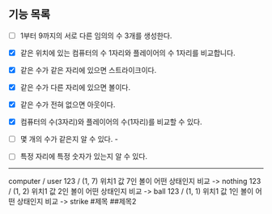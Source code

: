 ## 기능 목록
- [ ]  1부터 9까지의 서로 다른 임의의 수 3개를 생성한다. 

- [x] 같은 위치에 있는 컴퓨터의 수 1자리와 플레이어의 수 1자리를 비교합니다.
- [x] 같은 수가 같은 자리에 있으면 스트라이크이다.
- [x] 같은 수가 다른 자리에 있으면 볼이다.
- [x] 같은 수가 전혀 없으면 아웃이다.
- [x] 컴퓨터의 수(3자리)와 플레이어의 수(1자리)를 비교할 수 있다. 
- [ ] 몇 개의 수가 같은지 알 수 있다. -
- [ ] 특정 자리에 특정 숫자가 있는지 알 수 있다.
---
computer / user
123   / (1, 7)  위치1 값 7인 볼이 어떤 상태인지 비교 -> nothing 
123   / (1, 2)  위치1 값 2인 볼이 어떤 상태인지 비교 -> ball 
123   / (1, 1)  위치1 값 1인 볼이 어떤 상태인지 비교 -> strike 
#제목
##제목2
